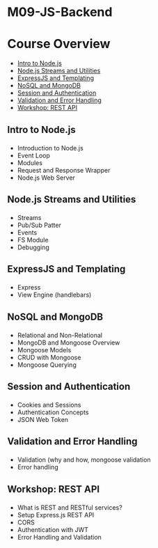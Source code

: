 # M09-JS-Backend


# Course Overview

- <a href="#intro">Intro to Node.js</a>
- <a href="#node">Node.js Streams and Utilities</a>
- <a href="#express">ExpressJS and Templating</a>
- <a href="#monogdb">NoSQL and MongoDB</a>
- <a href="#session">Session and Authentication</a>
- <a href="#validation">Validation and Error Handling</a>
- <a href="#reastapi">Workshop: REST API</a>


## <p id="intro">Intro to Node.js</p>
- Introduction to Node.js
- Event Loop
- Modules
- Request and Response Wrapper
- Node.js Web Server

## <p id="node">Node.js Streams and Utilities</p>
- Streams
- Pub/Sub Patter
- Events
- FS Module
- Debugging

## <p id="express">ExpressJS and Templating</p>
- Express
- View Engine (handlebars) 

## <p id="monogdb">NoSQL and MongoDB</p>
- Relational and Non-Relational
- MongoDB and Mongoose Overview
- Mongoose Models
- CRUD with Mongoose
- Mongoose Querying

## <p id="session">Session and Authentication</p>
- Cookies and Sessions
- Authentication Concepts
- JSON Web Token

## <p id="validation">Validation and Error Handling</p>
- Validation (why and how, mongoose validation
- Error handling

## <p id="reastapi">Workshop: REST API</p>
- What is REST and RESTful services?
- Setup Express.js REST API
- CORS
- Authentication with JWT
- Error Handling and Validation
